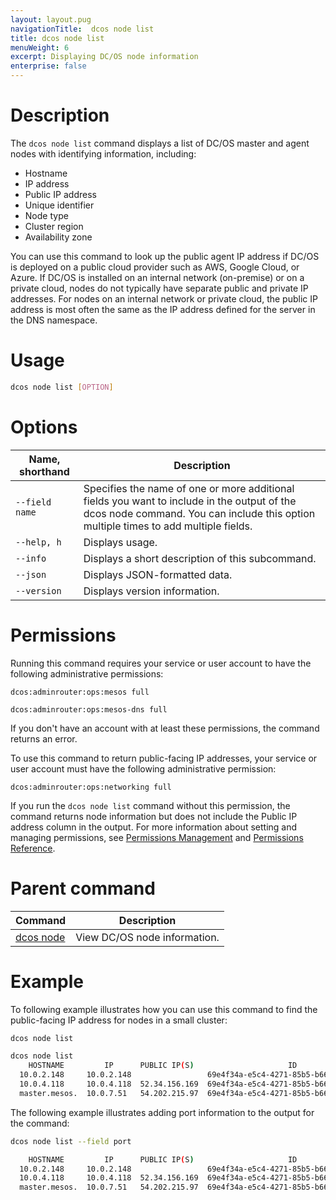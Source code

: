 ```yaml
---
layout: layout.pug
navigationTitle:  dcos node list
title: dcos node list
menuWeight: 6
excerpt: Displaying DC/OS node information
enterprise: false
---
```


# Description

The `dcos node list` command displays a list of DC/OS master and agent nodes with identifying information, including:
- Hostname
- IP address
- Public IP address
- Unique identifier
- Node type
- Cluster region
- Availability zone      

You can use this command to look up the public agent IP address if DC/OS is deployed on a public cloud provider such as AWS, Google Cloud, or Azure. If DC/OS is installed on an internal network (on-premise) or on a private cloud, nodes do not typically have separate public and private IP addresses. For nodes on an internal network or private cloud, the public IP address is most often the same as the IP address defined for the server in the DNS namespace.

# Usage

```bash
dcos node list [OPTION]
```

# Options

| Name, shorthand |  Description |
|---------|-------------|
| `--field name`   |  Specifies the name of one or more additional fields you want to include in the output of the dcos node command. You can include this option multiple times to add multiple fields. |
| `--help, h`   |   Displays usage. |
| `--info`   |  Displays a short description of this subcommand. |
| `--json`   |    Displays JSON-formatted data. |
| `--version`   |  Displays version information. |

# Permissions

Running this command requires your service or user account to have the following administrative permissions:
<p>
<code>dcos:adminrouter:ops:mesos full<br>
dcos:adminrouter:ops:mesos-dns full</code>
</p>

If you don't have an account with at least these permissions, the command returns an error.

To use this command to return public-facing IP addresses, your service or user account must have the following administrative permission:
<p>
<code>dcos:adminrouter:ops:networking full</code>
</p>

If you run the `dcos node list` command without this permission, the command returns node information but does not include the Public IP address column in the output. For more information about setting and managing permissions, see [Permissions Management](/1.13/security/ent/perms-management/) and [Permissions Reference](/1.13/security/ent/perms-reference/).

# Parent command

| Command | Description |
|---------|-------------|
| [dcos node](/1.13/cli/command-reference/dcos-node/) | View DC/OS node information. |

# Example
To following example illustrates how you can use this command to find the public-facing IP address for nodes in a small cluster:
```bash
dcos node list

dcos node list 
    HOSTNAME         IP      PUBLIC IP(S)                     ID                          TYPE           REGION           ZONE       
  10.0.2.148     10.0.2.148                 69e4f34a-e5c4-4271-85b5-b6609056bcde-S1  agent            aws/us-west-2  aws/us-west-2a  
  10.0.4.118     10.0.4.118  52.34.156.169  69e4f34a-e5c4-4271-85b5-b6609056bcde-S0  agent (public)   aws/us-west-2  aws/us-west-2a  
  master.mesos.  10.0.7.51   54.202.215.97  69e4f34a-e5c4-4271-85b5-b6609056bcde     master (leader)  aws/us-west-2  aws/us-west-2a  
```

The following example illustrates adding port information to the output for the command:
```bash
dcos node list --field port

    HOSTNAME         IP      PUBLIC IP(S)                     ID                          TYPE           REGION           ZONE       PORT  
  10.0.2.148     10.0.2.148                 69e4f34a-e5c4-4271-85b5-b6609056bcde-S1  agent            aws/us-west-2  aws/us-west-2a  5051  
  10.0.4.118     10.0.4.118  52.34.156.169  69e4f34a-e5c4-4271-85b5-b6609056bcde-S0  agent (public)   aws/us-west-2  aws/us-west-2a  5051  
  master.mesos.  10.0.7.51   54.202.215.97  69e4f34a-e5c4-4271-85b5-b6609056bcde     master (leader)  aws/us-west-2  aws/us-west-2a        
```
